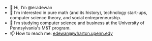 - 👋 Hi, I’m @eradewan
- 👀 I’m interested in pure math (and its history), technology start-ups, computer science theory, and social entrepreneurship.
- 💞 I’m studying computer science and business at the University of Pennsylvania's M&T program. 
- 📫 How to reach me: edewan@wharton.upenn.edy 


